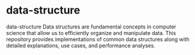 # data-structure
data-structure
Data structures are fundamental concepts in computer science that allow us to efficiently organize and manipulate data. This repository provides implementations of common data structures along with detailed explanations, use cases, and performance analyses.

